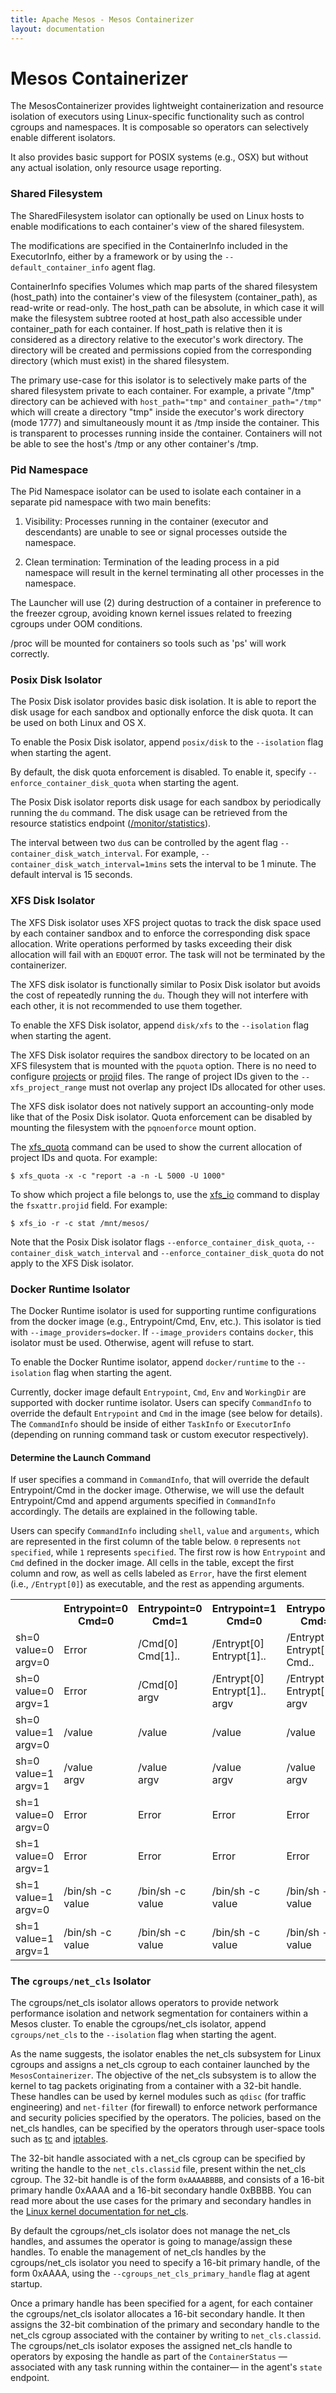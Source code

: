 ```yaml
---
title: Apache Mesos - Mesos Containerizer
layout: documentation
---
```


# Mesos Containerizer

The MesosContainerizer provides lightweight containerization and
resource isolation of executors using Linux-specific functionality
such as control cgroups and namespaces. It is composable so operators
can selectively enable different isolators.

It also provides basic support for POSIX systems (e.g., OSX) but
without any actual isolation, only resource usage reporting.

### Shared Filesystem

The SharedFilesystem isolator can optionally be used on Linux hosts to
enable modifications to each container's view of the shared
filesystem.

The modifications are specified in the ContainerInfo included in the
ExecutorInfo, either by a framework or by using the
`--default_container_info` agent flag.

ContainerInfo specifies Volumes which map parts of the shared
filesystem (host\_path) into the container's view of the filesystem
(container\_path), as read-write or read-only. The host\_path can be
absolute, in which case it will make the filesystem subtree rooted at
host\_path also accessible under container\_path for each container.
If host\_path is relative then it is considered as a directory
relative to the executor's work directory. The directory will be
created and permissions copied from the corresponding directory (which
must exist) in the shared filesystem.

The primary use-case for this isolator is to selectively make parts of
the shared filesystem private to each container. For example, a
private "/tmp" directory can be achieved with `host_path="tmp"` and
`container_path="/tmp"` which will create a directory "tmp" inside the
executor's work directory (mode 1777) and simultaneously mount it as
/tmp inside the container. This is transparent to processes running
inside the container. Containers will not be able to see the host's
/tmp or any other container's /tmp.

### Pid Namespace

The Pid Namespace isolator can be used to isolate each container in
a separate pid namespace with two main benefits:

1. Visibility: Processes running in the container (executor and
   descendants) are unable to see or signal processes outside the
   namespace.

2. Clean termination: Termination of the leading process in a pid
   namespace will result in the kernel terminating all other processes
   in the namespace.

The Launcher will use (2) during destruction of a container in
preference to the freezer cgroup, avoiding known kernel issues related
to freezing cgroups under OOM conditions.

/proc will be mounted for containers so tools such as 'ps' will work
correctly.


### Posix Disk Isolator

The Posix Disk isolator provides basic disk isolation. It is able to
report the disk usage for each sandbox and optionally enforce the disk
quota. It can be used on both Linux and OS X.

To enable the Posix Disk isolator, append `posix/disk` to the
`--isolation` flag when starting the agent.

By default, the disk quota enforcement is disabled. To enable it,
specify `--enforce_container_disk_quota` when starting the agent.

The Posix Disk isolator reports disk usage for each sandbox by
periodically running the `du` command. The disk usage can be retrieved
from the resource statistics endpoint ([/monitor/statistics](endpoints/monitor/statistics.md)).

The interval between two `du`s can be controlled by the agent flag
`--container_disk_watch_interval`. For example,
`--container_disk_watch_interval=1mins` sets the interval to be 1
minute. The default interval is 15 seconds.


### XFS Disk Isolator

The XFS Disk isolator uses XFS project quotas to track the disk
space used by each container sandbox and to enforce the corresponding
disk space allocation. Write operations performed by tasks exceeding
their disk allocation will fail with an `EDQUOT` error. The task
will not be terminated by the containerizer.

The XFS disk isolator is functionally similar to Posix Disk isolator
but avoids the cost of repeatedly running the `du`.  Though they will
not interfere with each other, it is not recommended to use them together.

To enable the XFS Disk isolator, append `disk/xfs` to the `--isolation`
flag when starting the agent.

The XFS Disk isolator requires the sandbox directory to be located
on an XFS filesystem that is mounted with the `pquota` option. There
is no need to configure
[projects](http://man7.org/linux/man-pages/man5/projects.5.html)
or [projid](http://man7.org/linux/man-pages/man5/projid.5.html)
files. The range of project IDs given to the `--xfs_project_range`
must not overlap any project IDs allocated for other uses.

The XFS disk isolator does not natively support an accounting-only mode
like that of the Posix Disk isolator. Quota enforcement can be disabled
by mounting the filesystem with the `pqnoenforce` mount option.

The [xfs_quota](http://man7.org/linux/man-pages/man8/xfs_quota.8.html)
command can be used to show the current allocation of project IDs
and quota. For example:

    $ xfs_quota -x -c "report -a -n -L 5000 -U 1000"

To show which project a file belongs to, use the
[xfs_io](http://man7.org/linux/man-pages/man8/xfs_io.8.html) command
to display the `fsxattr.projid` field. For example:

    $ xfs_io -r -c stat /mnt/mesos/

Note that the Posix Disk isolator flags `--enforce_container_disk_quota`,
`--container_disk_watch_interval` and `--enforce_container_disk_quota` do
not apply to the XFS Disk isolator.

### Docker Runtime Isolator

The Docker Runtime isolator is used for supporting runtime
configurations from the docker image (e.g., Entrypoint/Cmd, Env,
etc.). This isolator is tied with `--image_providers=docker`. If
`--image_providers` contains `docker`, this isolator must be used.
Otherwise, agent will refuse to start.

To enable the Docker Runtime isolator, append `docker/runtime` to the
`--isolation` flag when starting the agent.

Currently, docker image default `Entrypoint`, `Cmd`, `Env` and
`WorkingDir` are supported with docker runtime isolator. Users can
specify `CommandInfo` to override the default `Entrypoint` and `Cmd`
in the image (see below for details). The `CommandInfo` should be
inside of either `TaskInfo` or `ExecutorInfo` (depending on running
command task or custom executor respectively).

#### Determine the Launch Command

If user specifies a command in `CommandInfo`, that will override the
default Entrypoint/Cmd in the docker image. Otherwise, we will use the
default Entrypoint/Cmd and append arguments specified in `CommandInfo`
accordingly. The details are explained in the following table.

Users can specify `CommandInfo` including `shell`, `value` and
`arguments`, which are represented in the first column of the table
below. `0` represents `not specified`, while `1` represents
`specified`. The first row is how `Entrypoint` and `Cmd` defined in
the docker image. All cells in the table, except the first column and
row, as well as cells labeled as `Error`, have the first element
(i.e., `/Entrypt[0]`) as executable, and the rest as appending
arguments.

<table class="table table-striped">
  <tr>
    <th></th>
    <th>Entrypoint=0<br>Cmd=0</th>
    <th>Entrypoint=0<br>Cmd=1</th>
    <th>Entrypoint=1<br>Cmd=0</th>
    <th>Entrypoint=1<br>Cmd=1</th>
  </tr>
  <tr>
    <td>sh=0<br>value=0<br>argv=0</td>
    <td>Error</td>
    <td>/Cmd[0]<br>Cmd[1]..</td>
    <td>/Entrypt[0]<br>Entrypt[1]..</td>
    <td>/Entrypt[0]<br>Entrypt[1]..<br>Cmd..</td>
  </tr>
  <tr>
    <td>sh=0<br>value=0<br>argv=1</td>
    <td>Error</td>
    <td>/Cmd[0]<br>argv</td>
    <td>/Entrypt[0]<br>Entrypt[1]..<br>argv</td>
    <td>/Entrypt[0]<br>Entrypt[1]..<br>argv</td>
  </tr>
  <tr>
    <td>sh=0<br>value=1<br>argv=0</td>
    <td>/value</td>
    <td>/value</td>
    <td>/value</td>
    <td>/value</td>
  </tr>
  <tr>
    <td>sh=0<br>value=1<br>argv=1</td>
    <td>/value<br>argv</td>
    <td>/value<br>argv</td>
    <td>/value<br>argv</td>
    <td>/value<br>argv</td>
  </tr>
  <tr>
    <td>sh=1<br>value=0<br>argv=0</td>
    <td>Error</td>
    <td>Error</td>
    <td>Error</td>
    <td>Error</td>
  </tr>
  <tr>
    <td>sh=1<br>value=0<br>argv=1</td>
    <td>Error</td>
    <td>Error</td>
    <td>Error</td>
    <td>Error</td>
  </tr>
  <tr>
    <td>sh=1<br>value=1<br>argv=0</td>
    <td>/bin/sh -c<br>value</td>
    <td>/bin/sh -c<br>value</td>
    <td>/bin/sh -c<br>value</td>
    <td>/bin/sh -c<br>value</td>
  </tr>
  <tr>
    <td>sh=1<br>value=1<br>argv=1</td>
    <td>/bin/sh -c<br>value</td>
    <td>/bin/sh -c<br>value</td>
    <td>/bin/sh -c<br>value</td>
    <td>/bin/sh -c<br>value</td>
  </tr>
</table>


### The `cgroups/net_cls` Isolator

The cgroups/net_cls isolator allows operators to provide network
performance isolation and network segmentation for containers within
a Mesos cluster. To enable the cgroups/net_cls isolator, append
`cgroups/net_cls` to the `--isolation` flag when starting the agent.

As the name suggests, the isolator enables the net_cls subsystem for
Linux cgroups and assigns a net_cls cgroup to each container launched
by the `MesosContainerizer`.  The objective of the net_cls subsystem
is to allow the kernel to tag packets originating from a container
with a 32-bit handle. These handles can be used by kernel modules such
as `qdisc` (for traffic engineering) and `net-filter` (for
firewall) to enforce network performance and security policies
specified by the operators.  The policies, based on the net_cls
handles, can be specified by the operators through user-space tools
such as
[tc](http://tldp.org/HOWTO/Traffic-Control-HOWTO/software.html#s-iproute2-tc)
and [iptables](http://linux.die.net/man/8/iptables).

The 32-bit handle associated with a net_cls cgroup can be specified by
writing the handle to the `net_cls.classid` file, present within the
net_cls cgroup. The 32-bit handle is of the form `0xAAAABBBB`, and
consists of a 16-bit primary handle 0xAAAA and a 16-bit secondary
handle 0xBBBB. You can read more about the use cases for the primary
and secondary handles in the [Linux kernel documentation for
net_cls](https://www.kernel.org/doc/Documentation/cgroup-v1/net_cls.txt).

By default the cgroups/net_cls isolator does not manage the net_cls
handles, and assumes the operator is going to manage/assign these
handles. To enable the management of net_cls handles by the
cgroups/net_cls isolator you need to specify a 16-bit primary handle,
of the form 0xAAAA, using the `--cgroups_net_cls_primary_handle` flag at
agent startup.

Once a primary handle has been specified for a agent, for each
container the cgroups/net_cls isolator allocates a 16-bit secondary
handle. It then assigns the 32-bit combination of the primary and
secondary handle to the net_cls cgroup associated with the container
by writing to `net_cls.classid`. The cgroups/net_cls isolator exposes
the assigned net_cls handle to operators by exposing the handle as
part of the `ContainerStatus` &mdash;associated with any task running within
the container&mdash; in the agent's `state` endpoint.
